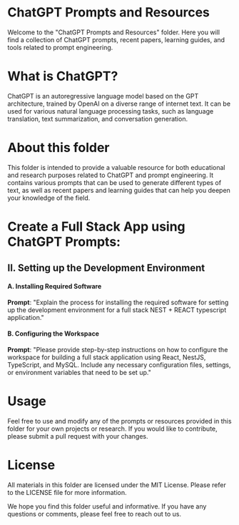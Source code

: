 # ChatGPT Prompts and Resources
Welcome to the "ChatGPT Prompts and Resources" folder. Here you will find a collection of ChatGPT prompts, recent papers, learning guides, and tools related to prompt engineering.

# What is ChatGPT?
ChatGPT is an autoregressive language model based on the GPT architecture, trained by OpenAI on a diverse range of internet text. It can be used for various natural language processing tasks, such as language translation, text summarization, and conversation generation.

# About this folder
This folder is intended to provide a valuable resource for both educational and research purposes related to ChatGPT and prompt engineering. It contains various prompts that can be used to generate different types of text, as well as recent papers and learning guides that can help you deepen your knowledge of the field.

# Create a Full Stack App using ChatGPT Prompts:
## II. Setting up the Development Environment
#### A. Installing Required Software
**Prompt**: "Explain the process for installing the required software for setting up the development environment for a full stack NEST + REACT typescript application."
#### B. Configuring the Workspace
**Prompt**: "Please provide step-by-step instructions on how to configure the workspace for building a full stack application using React, NestJS, TypeScript, and MySQL. Include any necessary configuration files, settings, or environment variables that need to be set up."




# Usage
Feel free to use and modify any of the prompts or resources provided in this folder for your own projects or research. If you would like to contribute, please submit a pull request with your changes.

# License
All materials in this folder are licensed under the MIT License. Please refer to the LICENSE file for more information.

We hope you find this folder useful and informative. If you have any questions or comments, please feel free to reach out to us.